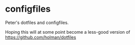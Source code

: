 # configfiles
Peter's dotfiles and configfiles. 

Hoping this will at some point become a less-good version of https://github.com/holman/dotfiles

